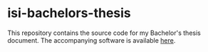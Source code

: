 # isi-bachelors-thesis
This repository contains the source code for my Bachelor's thesis document. The accompanying software is available [here](https://github.com/PastaCodes/isi-bachelors-thesis-software).
